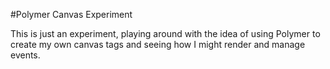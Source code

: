 #Polymer Canvas Experiment

This is just an experiment, playing around with the idea of using Polymer to create my own canvas tags and seeing how I might render and manage events.